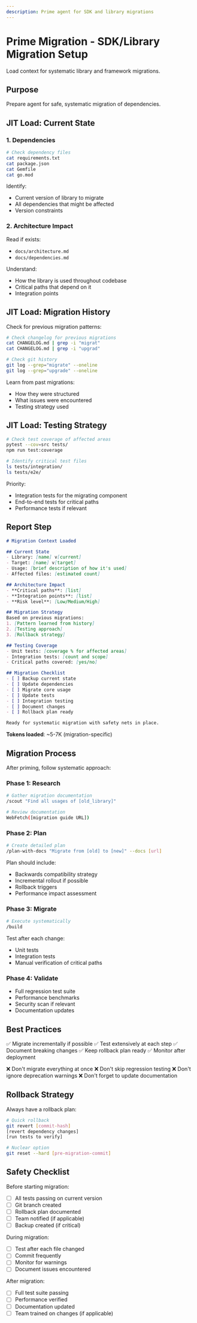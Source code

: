 ```yaml
---
description: Prime agent for SDK and library migrations
---
```


# Prime Migration - SDK/Library Migration Setup

Load context for systematic library and framework migrations.

## Purpose

Prepare agent for safe, systematic migration of dependencies.

## JIT Load: Current State

### 1. Dependencies
```bash
# Check dependency files
cat requirements.txt
cat package.json
cat Gemfile
cat go.mod
```

Identify:
- Current version of library to migrate
- All dependencies that might be affected
- Version constraints

### 2. Architecture Impact
Read if exists:
- `docs/architecture.md`
- `docs/dependencies.md`

Understand:
- How the library is used throughout codebase
- Critical paths that depend on it
- Integration points

## JIT Load: Migration History

Check for previous migration patterns:

```bash
# Check changelog for previous migrations
cat CHANGELOG.md | grep -i "migrat"
cat CHANGELOG.md | grep -i "upgrad"

# Check git history
git log --grep="migrate" --oneline
git log --grep="upgrade" --oneline
```

Learn from past migrations:
- How they were structured
- What issues were encountered
- Testing strategy used

## JIT Load: Testing Strategy

```bash
# Check test coverage of affected areas
pytest --cov=src tests/
npm run test:coverage

# Identify critical test files
ls tests/integration/
ls tests/e2e/
```

Priority:
- Integration tests for the migrating component
- End-to-end tests for critical paths
- Performance tests if relevant

## Report Step

```markdown
# Migration Context Loaded

## Current State
- Library: [name] v[current]
- Target: [name] v[target]
- Usage: [brief description of how it's used]
- Affected files: [estimated count]

## Architecture Impact
- **Critical paths**: [list]
- **Integration points**: [list]
- **Risk level**: [Low/Medium/High]

## Migration Strategy
Based on previous migrations:
1. [Pattern learned from history]
2. [Testing approach]
3. [Rollback strategy]

## Testing Coverage
- Unit tests: [coverage % for affected areas]
- Integration tests: [count and scope]
- Critical paths covered: [yes/no]

## Migration Checklist
- [ ] Backup current state
- [ ] Update dependencies
- [ ] Migrate core usage
- [ ] Update tests
- [ ] Integration testing
- [ ] Document changes
- [ ] Rollback plan ready

Ready for systematic migration with safety nets in place.
```

**Tokens loaded**: ~5-7K (migration-specific)

## Migration Process

After priming, follow systematic approach:

### Phase 1: Research
```bash
# Gather migration documentation
/scout "Find all usages of [old_library]"

# Review documentation
WebFetch([migration guide URL])
```

### Phase 2: Plan
```bash
# Create detailed plan
/plan-with-docs "Migrate from [old] to [new]" --docs [url]
```

Plan should include:
- Backwards compatibility strategy
- Incremental rollout if possible
- Rollback triggers
- Performance impact assessment

### Phase 3: Migrate
```bash
# Execute systematically
/build
```

Test after each change:
- Unit tests
- Integration tests
- Manual verification of critical paths

### Phase 4: Validate
- Full regression test suite
- Performance benchmarks
- Security scan if relevant
- Documentation updates

## Best Practices

✅ Migrate incrementally if possible
✅ Test extensively at each step
✅ Document breaking changes
✅ Keep rollback plan ready
✅ Monitor after deployment

❌ Don't migrate everything at once
❌ Don't skip regression testing
❌ Don't ignore deprecation warnings
❌ Don't forget to update documentation

## Rollback Strategy

Always have a rollback plan:

```bash
# Quick rollback
git revert [commit-hash]
[revert dependency changes]
[run tests to verify]

# Nuclear option
git reset --hard [pre-migration-commit]
```

## Safety Checklist

Before starting migration:
- [ ] All tests passing on current version
- [ ] Git branch created
- [ ] Rollback plan documented
- [ ] Team notified (if applicable)
- [ ] Backup created (if critical)

During migration:
- [ ] Test after each file changed
- [ ] Commit frequently
- [ ] Monitor for warnings
- [ ] Document issues encountered

After migration:
- [ ] Full test suite passing
- [ ] Performance verified
- [ ] Documentation updated
- [ ] Team trained on changes (if applicable)

